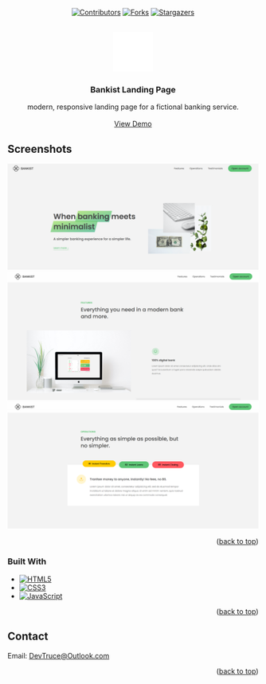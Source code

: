 <a id="readme-top"></a>

<div align="center">

[![Contributors][contributors-icon]][contributors-link]
[![Forks][forks-icon]][forks-link]
[![Stargazers][stars-icon]][stars-link]

</div>

<!-- PROJECT LOGO -->
<br />
<div align="center">
  <a href="https://github.com/DevTruce/bankist-landingPage">
    <img src="src/imgs/icon.png" alt="Logo" width="80" height="80">
  </a>

<h3 align="center">Bankist Landing Page</h3>

  <p align="center">
    modern, responsive landing page for a fictional banking service.
    <br />
    <br />
    <a href="https://devtruce.github.io/bankist-landingPage/" target="_blank">View Demo</a>
  </p>
</div>

<!-- ABOUT THE PROJECT -->

## Screenshots

[![bankist-landingPage][product-screenshot1]](product-link)
[![bankist-landingPage][product-screenshot2]](product-link)
[![bankist-landingPage][product-screenshot3]](product-link)

<p align="right">(<a href="#readme-top">back to top</a>)</p>

### Built With

- [![HTML5][html5-icon]][html5-link]
- [![CSS3][css3-icon]][css3-link]
- [![JavaScript][JavaScript-icon]][JavaScript-link]

<p align="right">(<a href="#readme-top">back to top</a>)</p>

<!-- CONTACT -->

## Contact

Email: [DevTruce@Outlook.com]()

<p align="right">(<a href="#readme-top">back to top</a>)</p>

<!-- #### MARKDOWN LINKS & IMAGES #### -->

<!-- ## GitHub ##-->
<!-- links -->

[contributors-link]: https://github.com/DevTruce/bankist-landingPage/graphs/contributors
[forks-link]: https://github.com/DevTruce/bankist-landingPage/network/members
[stars-link]: https://github.com/DevTruce/bankist-landingPage/stargazers

<!-- icons -->

[contributors-icon]: https://img.shields.io/github/contributors/DevTruce/bankist-landingPage.svg?style=for-the-badge
[forks-icon]: https://img.shields.io/github/forks/DevTruce/bankist-landingPage.svg?style=for-the-badge
[stars-icon]: https://img.shields.io/github/stars/DevTruce/bankist-landingPage.svg?style=for-the-badge

<!-- ## Project ## -->

[product-screenshot1]: src/imgs/product-screenshot1.png
[product-screenshot2]: src/imgs/product-screenshot2.png
[product-screenshot3]: src/imgs/product-screenshot3.png
[product-link]: https://devtruce.github.io/bankist-landingPage/

<!-- ## Tech & Tools ## -->
<!-- links -->

[html5-link]: https://html-icon/
[css3-link]: https://css3-icon/
[javascript-link]: https://www.javascript-icon/

<!-- icons -->

[html5-icon]: https://img.shields.io/badge/HTML5-orange?style=for-the-badge&logo=html5&logoColor=white
[css3-icon]: https://img.shields.io/badge/CSS3-blue?style=for-the-badge&logo=CSS3&logoColor=white
[javascript-icon]: https://img.shields.io/badge/Javascript-FCE22A?style=for-the-badge&logo=javascript&logoColor=black

